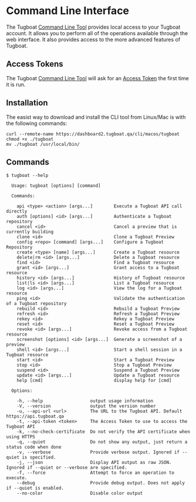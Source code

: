 # Command Line Interface

The Tugboat [Command Line Tool](https://dashboard2.tugboat.qa/downloads) provides local access to your Tugboat account. It allows you to perform all of the operations available through the web interface. It also provides access to the more advanced features of Tugboat.

## Access Tokens

The Tugboat [Command Line Tool](https://dashboard2.tugboat.qa/downloads) will ask for an [Access Token](https://dashboard2.tugboat.qa/access-tokens) the first time it is run.

## Installation
The easist way to download and install the CLI tool from Linux/Mac is with the following commands:

```
curl --remote-name https://dashboard2.tugboat.qa/cli/macos/tugboat
chmod +x ./tugboat
mv ./tugboat /usr/local/bin/
```

## Commands
```
$ tugboat --help

  Usage: tugboat [options] [command]

  Commands:

    api <type> <action> [args...]        Execute a Tugboat API call directly
    auth [options] <id> [args...]        Authenticate a Tugboat repository
    cancel <id>                          Cancel a preview that is currently building
    clone <id>                           Clone a Tugboat Preview
    config <repo> [command] [args...]    Configure a Tugboat Repository
    create <type> [name] [args...]       Create a Tugboat resource
    delete|rm <id> [args...]             Delete a Tugboat resource
    find <id>                            Find a Tugboat resource
    grant <id> [args...]                 Grant access to a Tugboat resource
    history <id> [args...]               History of Tugboat resource
    list|ls <id> [args...]               List a Tugboat resource
    log <id> [args...]                   View the log for a Tugboat resource
    ping <id>                            Validate the authentication of a Tugboat repository
    rebuild <id>                         Rebuild a Tugboat Preview
    refresh <id>                         Refresh a Tugboat Preview
    rekey <id>                           Rekey a Tugboat Preview
    reset <id>                           Reset a Tugboat Preview
    revoke <id> [args...]                Revoke access from a Tugboat resource
    screenshot [options] <id> [args...]  Generate a screenshot of a preview
    shell <id> [args...]                 Start a shell session in a Tugboat resource
    start <id>                           Start a Tugboat Preview
    stop <id>                            Stop a Tugboat Preview
    suspend <id>                         Suspend a Tugboat Preview
    update <id> [args...]                Update a Tugboat resource
    help [cmd]                           display help for [cmd]

  Options:

    -h, --help                  output usage information
    -V, --version               output the version number
    -u, --api-url <url>         The URL to the Tugboat API. Default https://api.tugboat.qa
    -t, --api-token <token>     The Access Token to use to access the Tugboat API
    -k, --no-check-certificate  Do not verify the API certificate when using HTTPS
    -q, --quiet                 Do not show any output, just return a status code when done
    -v, --verbose               Provide verbose output. Ignored if --quiet is specified.
    -j, --json                  Display API output as raw JSON. Ignored if --quiet or --verbose are specified.
    -f, --force                 Attempt to force an operation to execute.
    --debug                     Provide debug output. Does not apply if --quiet is enabled.
    --no-color                  Disable color output
```
